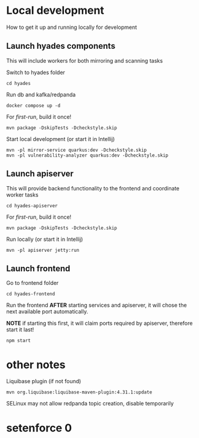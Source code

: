 # Local development
How to get it up and running locally for development

## Launch hyades components
This will include workers for both mirroring and scanning tasks

Switch to hyades folder
```
cd hyades
```

Run db and kafka/redpanda
```
docker compose up -d
```

For *first-run*, build it once!
```
mvn package -DskipTests -Dcheckstyle.skip
```

Start local development (or start it in Intellij)
```
mvn -pl mirror-service quarkus:dev -Dcheckstyle.skip
mvn -pl vulnerability-analyzer quarkus:dev -Dcheckstyle.skip
```

## Launch apiserver

This will provide backend functionality to the frontend and coordinate worker tasks
```
cd hyades-apiserver
```

For *first-run*, build it once!
```
mvn package -DskipTests -Dcheckstyle.skip
```

Run locally (or start it in Intellij)
```
mvn -pl apiserver jetty:run
```

## Launch frontend
Go to frontend folder
```
cd hyades-frontend
```

Run the frontend **AFTER** starting services and apiserver, it will chose the next available port automatically. 

**NOTE** if starting this first, it will claim ports required by apiserver, therefore start it last!
```
npm start
```

# other notes
Liquibase plugin (if not found)
```
mvn org.liquibase:liquibase-maven-plugin:4.31.1:update
```

SELinux may not allow redpanda topic creation, disable temporarily
# setenforce 0
